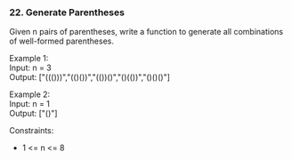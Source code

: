 ### 22. Generate Parentheses
Given n pairs of parentheses, write a function to generate all combinations of well-formed parentheses.


Example 1:  
Input: n = 3  
Output: ["((()))","(()())","(())()","()(())","()()()"]  

Example 2:  
Input: n = 1  
Output: ["()"]  

Constraints:
* 1 <= n <= 8